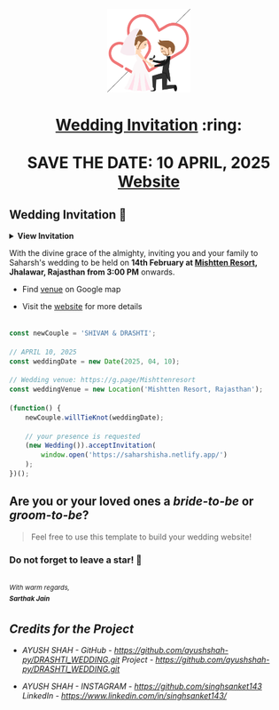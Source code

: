 
<p align="center"><a href="https://www.sarthakj.me/WeddingEvite/"><img src="./assets/wedding.gif" width="150px" height="150px"/></a></p>
<h1 align="center"><a href="https://saharshisha.netlify.app/assets/SI.pdf">Wedding Invitation</a> :ring: <br> <br> SAVE THE DATE: 10 APRIL, 2025 <br> <a href="https://saharshisha.netlify.app/">Website</a></h1>



## Wedding Invitation :ring:

<details>
  <summary><strong>View Invitation</strong></summary>
  <a href="https://saharshisha.netlify.app/"><img src="./assets/img/InviteMain.png" /></a>
</details>

With the divine grace of the almighty, inviting you and your family to Saharsh's wedding to be held on **14th February at [Mishtten Resort](https://g.page/Mishttenresort),  Jhalawar, Rajasthan from 3:00 PM** onwards.

- Find [venue](https://g.page/Mishttenresort) on Google map

- Visit the [website](https://saharshisha.netlify.app) for more details


```js

const newCouple = 'SHIVAM & DRASHTI';

// APRIL 10, 2025
const weddingDate = new Date(2025, 04, 10);

// Wedding venue: https://g.page/Mishttenresort
const weddingVenue = new Location('Mishtten Resort, Rajasthan');

(function() {
    newCouple.willTieKnot(weddingDate);

    // your presence is requested
    (new Wedding()).acceptInvitation(
        window.open('https://saharshisha.netlify.app/')
    );
})();


```
## Are you or your loved ones a *bride-to-be* or *groom-to-be*? 
> Feel free to use this template to build your wedding website!

### Do not forget to leave a star! :hugs:

<br><sup><i>With warm regards,<br>
**Sarthak Jain**<i></sup><br>

## Credits for the Project 

* AYUSH SHAH - GitHub - https://github.com/ayushshah-py/DRASHTI_WEDDING.git  Project - https://github.com/ayushshah-py/DRASHTI_WEDDING.git

* AYUSH SHAH - INSTAGRAM - https://github.com/singhsanket143 LinkedIn - https://www.linkedin.com/in/singhsanket143/ 
